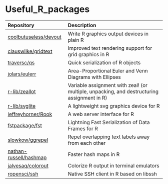 # Useful_R_packages

| Repository     | Description               |
| :-------------- | :------------------------- |
| [coolbutuseless/devout](https://github.com/coolbutuseless/devout) | Write R graphics output devices in plain R |
| [clauswilke/gridtext](https://github.com/clauswilke/gridtext) | Improved text rendering support for grid graphics in R |
| [traversc/qs](https://github.com/traversc/qs) | Quick serialization of R objects |
| [jolars/eulerr](https://github.com/jolars/eulerr) | Area-Proportional Euler and Venn Diagrams with Ellipses |
| [r-lib/zeallot](https://github.com/r-lib/zeallot) | Variable assignment with zeal! (or multiple, unpacking, and destructuring assignment in R) |
| [r-lib/svglite](https://github.com/r-lib/svglite) | A lightweight svg graphics device for R |
| [jeffreyhorner/Rook](https://github.com/jeffreyhorner/Rook) | A web server interface for R |
| [fstpackage/fst](https://github.com/fstpackage/fst) | Lightning Fast Serialization of Data Frames for R |
| [slowkow/ggrepel](https://github.com/slowkow/ggrepel) | Repel overlapping text labels away from each other  |
| [nathan-russell/hashmap](https://github.com/nathan-russell/hashmap) | Faster hash maps in R |
| [jalvesaq/colorout](https://github.com/jalvesaq/colorout) | Colorize R output in terminal emulators |
| [ropensci/ssh](https://github.com/ropensci/ssh) | Native SSH client in R based on libssh |

